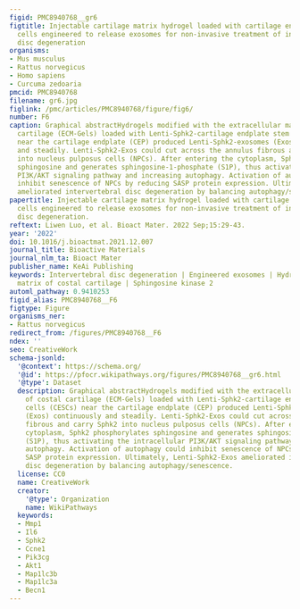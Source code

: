 ```yaml
---
figid: PMC8940768__gr6
figtitle: Injectable cartilage matrix hydrogel loaded with cartilage endplate stem
  cells engineered to release exosomes for non-invasive treatment of intervertebral
  disc degeneration
organisms:
- Mus musculus
- Rattus norvegicus
- Homo sapiens
- Curcuma zedoaria
pmcid: PMC8940768
filename: gr6.jpg
figlink: /pmc/articles/PMC8940768/figure/fig6/
number: F6
caption: Graphical abstractHydrogels modified with the extracellular matrix of costal
  cartilage (ECM-Gels) loaded with Lenti-Sphk2-cartilage endplate stem cells (CESCs)
  near the cartilage endplate (CEP) produced Lenti-Sphk2-exosomes (Exos) continuously
  and steadily. Lenti-Sphk2-Exos could cut across the annulus fibrous and carry Sphk2
  into nucleus pulposus cells (NPCs). After entering the cytoplasm, Sphk2 phosphorylates
  sphingosine and generates sphingosine-1-phosphate (S1P), thus activating the intracellular
  PI3K/AKT signaling pathway and increasing autophagy. Activation of autophagy could
  inhibit senescence of NPCs by reducing SASP protein expression. Ultimately, Lenti-Sphk2-Exos
  ameliorated intervertebral disc degeneration by balancing autophagy/senescence.
papertitle: Injectable cartilage matrix hydrogel loaded with cartilage endplate stem
  cells engineered to release exosomes for non-invasive treatment of intervertebral
  disc degeneration.
reftext: Liwen Luo, et al. Bioact Mater. 2022 Sep;15:29-43.
year: '2022'
doi: 10.1016/j.bioactmat.2021.12.007
journal_title: Bioactive Materials
journal_nlm_ta: Bioact Mater
publisher_name: KeAi Publishing
keywords: Intervertebral disc degeneration | Engineered exosomes | Hydrogels | Extracellular
  matrix of costal cartilage | Sphingosine kinase 2
automl_pathway: 0.9410253
figid_alias: PMC8940768__F6
figtype: Figure
organisms_ner:
- Rattus norvegicus
redirect_from: /figures/PMC8940768__F6
ndex: ''
seo: CreativeWork
schema-jsonld:
  '@context': https://schema.org/
  '@id': https://pfocr.wikipathways.org/figures/PMC8940768__gr6.html
  '@type': Dataset
  description: Graphical abstractHydrogels modified with the extracellular matrix
    of costal cartilage (ECM-Gels) loaded with Lenti-Sphk2-cartilage endplate stem
    cells (CESCs) near the cartilage endplate (CEP) produced Lenti-Sphk2-exosomes
    (Exos) continuously and steadily. Lenti-Sphk2-Exos could cut across the annulus
    fibrous and carry Sphk2 into nucleus pulposus cells (NPCs). After entering the
    cytoplasm, Sphk2 phosphorylates sphingosine and generates sphingosine-1-phosphate
    (S1P), thus activating the intracellular PI3K/AKT signaling pathway and increasing
    autophagy. Activation of autophagy could inhibit senescence of NPCs by reducing
    SASP protein expression. Ultimately, Lenti-Sphk2-Exos ameliorated intervertebral
    disc degeneration by balancing autophagy/senescence.
  license: CC0
  name: CreativeWork
  creator:
    '@type': Organization
    name: WikiPathways
  keywords:
  - Mmp1
  - Il6
  - Sphk2
  - Ccne1
  - Pik3cg
  - Akt1
  - Map1lc3b
  - Map1lc3a
  - Becn1
---
```


